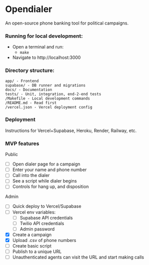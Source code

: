 # Opendialer

An open-source phone banking tool for political campaigns.

### Running for local development:

- Open a terminal and run:
  - `make`
- Navigate to http://localhost:3000

### Directory structure:

```
app/ - Frontend
supabase/ - DB runner and migrations
docs/ - Documentation
tests/ - Unit, integration, end-2-end tests
/Makefile - Local development commands
/README.md - Read first
/vercel.json - Vercel deployment config
```

### Deployment

Instructions for Vercel+Supabase, Heroku, Render, Railway, etc.

### MVP features

Public

- [ ] Open dialer page for a campaign
- [ ] Enter your name and phone number
- [ ] Call into the dialer
- [ ] See a script while dialer begins
- [ ] Controls for hang up, and disposition

Admin

- [ ] Quick deploy to Vercel/Supabase
- [ ] Vercel env variables:
  - [ ] Supabase API credentials
  - [ ] Twilio API credentials
  - [ ] Admin password
- [x] Create a campaign
- [x] Upload .csv of phone numbers
- [ ] Create basic script
- [ ] Publish to a unique URL
- [ ] Unauthenticated agents can visit the URL and start making calls
